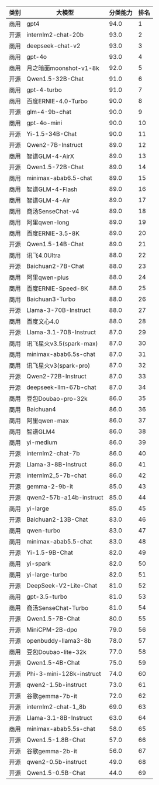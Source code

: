 
| 类别| 大模型                         | 分类能力 | 排名 |
|---|-----------------------------|------|----|
|商用|gpt4|94.0|1|
|开源|internlm2-chat-20b|93.0|2|
|商用|deepseek-chat-v2|93.0|3|
|商用|gpt-4o|93.0|4|
|商用|月之暗面moonshot-v1-8k|92.0|5|
|开源|Qwen1.5-32B-Chat|91.0|6|
|商用|gpt-4-turbo|91.0|7|
|商用|百度ERNIE-4.0-Turbo|90.0|8|
|开源|glm-4-9b-chat|90.0|9|
|商用|gpt-4o-mini|90.0|10|
|开源|Yi-1.5-34B-Chat|90.0|11|
|开源|Qwen2-7B-Instruct|89.0|12|
|商用|智谱GLM-4-AirX|89.0|13|
|开源|Qwen1.5-72B-Chat|89.0|14|
|商用|minimax-abab6.5-chat|89.0|15|
|商用|智谱GLM-4-Flash|89.0|16|
|商用|智谱GLM-4-Air|89.0|17|
|商用|商汤SenseChat-v4|89.0|18|
|商用|阿里qwen-long|89.0|19|
|商用|百度ERNIE-3.5-8K|89.0|20|
|开源|Qwen1.5-14B-Chat|89.0|21|
|商用|讯飞4.0Ultra|88.0|22|
|开源|Baichuan2-7B-Chat|88.0|23|
|商用|阿里qwen-plus|88.0|24|
|商用|百度ERNIE-Speed-8K|88.0|25|
|商用|Baichuan3-Turbo|88.0|26|
|开源|Llama-3-70B-Instruct|88.0|27|
|商用|百度文心4.0|88.0|28|
|开源|Llama-3.1-70B-Instruct|87.0|29|
|商用|讯飞星火v3.5(spark-max)|87.0|30|
|商用|minimax-abab6.5s-chat|87.0|31|
|商用|讯飞星火v3(spark-pro)|87.0|32|
|开源|Qwen2-72B-Instruct|87.0|33|
|开源|deepseek-llm-67b-chat|87.0|34|
|商用|豆包Doubao-pro-32k|86.0|35|
|商用|Baichuan4|86.0|36|
|商用|阿里qwen-max|86.0|37|
|商用|智谱GLM4|86.0|38|
|商用|yi-medium|86.0|39|
|开源|internlm2-chat-7b|86.0|40|
|开源|Llama-3-8B-Instruct|86.0|41|
|开源|internlm2_5-7b-chat|86.0|42|
|开源|gemma-2-9b-it|85.0|43|
|开源|qwen2-57b-a14b-instruct|85.0|44|
|商用|yi-large|85.0|45|
|开源|Baichuan2-13B-Chat|83.0|46|
|商用|qwen-turbo|83.0|47|
|商用|minimax-abab5.5-chat|83.0|48|
|开源|Yi-1.5-9B-Chat|82.0|49|
|商用|yi-spark|82.0|50|
|商用|yi-large-turbo|82.0|51|
|开源|DeepSeek-V2-Lite-Chat|81.0|52|
|商用|gpt-3.5-turbo|81.0|53|
|商用|商汤SenseChat-Turbo|81.0|54|
|开源|Qwen1.5-7B-Chat|80.0|55|
|开源|MiniCPM-2B-dpo|79.0|56|
|开源|openbuddy-llama3-8b|78.0|57|
|商用|豆包Doubao-lite-32k|77.0|58|
|开源|Qwen1.5-4B-Chat|75.0|59|
|开源|Phi-3-mini-128k-instruct|74.0|60|
|开源|qwen2-1.5b-instruct|73.0|61|
|开源|谷歌gemma-7b-it|72.0|62|
|开源|internlm2-chat-1_8b|69.0|63|
|开源|Llama-3.1-8B-Instruct|63.0|64|
|商用|minimax-abab5.5s-chat|58.0|65|
|开源|Qwen1.5-1.8B-Chat|57.0|66|
|开源|谷歌gemma-2b-it|56.0|67|
|开源|qwen2-0.5b-instruct|49.0|68|
|开源|Qwen1.5-0.5B-Chat|44.0|69|

